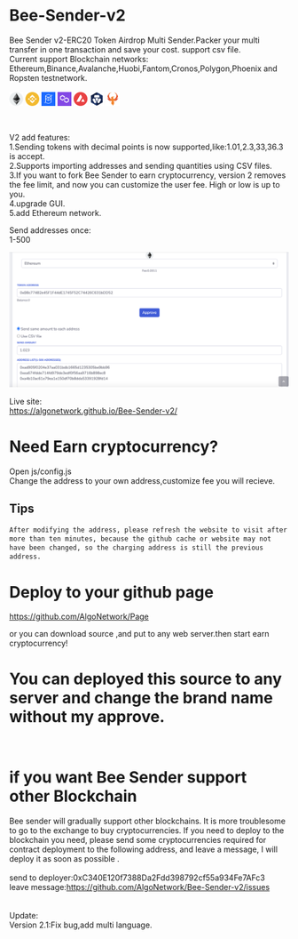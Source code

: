 # Bee-Sender-v2
Bee Sender v2-ERC20 Token Airdrop Multi Sender.Packer your multi transfer in one transaction and save your cost. support csv file.<br>
Current support Blockchain networks:<br>
Ethereum,Binance,Avalanche,Huobi,Fantom,Cronos,Polygon,Phoenix and Ropsten testnetwork.<br><br>
<img src="https://github.com/AlgoNetwork/Bee-Sender-v2/blob/main/img/1.png" width="25" height="25" alt="eth"> 
<img src="https://github.com/AlgoNetwork/Bee-Sender-v2/blob/main/img/56.png" width="25" height="25" alt="bnb"> 
<img src="https://github.com/AlgoNetwork/Bee-Sender-v2/blob/main/img/250.png" width="25" height="25" alt="ftm">
<img src="https://github.com/AlgoNetwork/Bee-Sender-v2/blob/main/img/137.png" width="25" height="25" alt="matic"> 
<img src="https://github.com/AlgoNetwork/Bee-Sender-v2/blob/main/img/43114.png" width="25" height="25" alt="matic"> 
<img src="https://github.com/AlgoNetwork/Bee-Sender-v2/blob/main/img/25.png" width="25" height="25" alt="cronos"> 
<img src="https://github.com/AlgoNetwork/Bee-Sender-v2/blob/main/img/13381.png" width="25" height="25" alt="Phoenix"> 

<br>

V2 add features:<br>
1.Sending tokens with decimal points is now supported,like:1.01,2.3,33,36.3 is accept.<br>
2.Supports importing addresses and sending quantities using CSV files.<br>
3.If you want to fork Bee Sender to earn cryptocurrency, version 2 removes the fee limit, and now you can customize the user fee. High or low is up to you.<br>
4.upgrade GUI.<br>
5.add Ethereum network.<br>

Send addresses once:<br>
1-500<br>

<img src="https://github.com/AlgoNetwork/Bee-Sender-v2/blob/main/screen.png" alt="erc20-tokens-multi-sender">

Live site:<br>
https://algonetwork.github.io/Bee-Sender-v2/




# Need Earn cryptocurrency?
Open js/config.js<br>
Change the address to your own address,customize fee you will recieve.<br>

## Tips
```
After modifying the address, please refresh the website to visit after more than ten minutes, because the github cache or website may not have been changed, so the charging address is still the previous address.
```
# Deploy to your github page
https://github.com/AlgoNetwork/Page<br>

or you can download source ,and put to any web server.then start earn cryptocurrency!<br>

# You can deployed this source to any server and change the brand name without my approve.

<br>

# if you want Bee Sender support other Blockchain
Bee sender will gradually support other blockchains. It is more troublesome to go to the exchange to buy cryptocurrencies. If you need to deploy to the blockchain you need, please send some cryptocurrencies required for contract deployment to the following address, and leave a message, I will deploy it as soon as possible .<br><br>
send to deployer:0xC340E120f7388Da2Fdd398792cf55a934Fe7AFc3<br>
leave message:https://github.com/AlgoNetwork/Bee-Sender-v2/issues<br>
<br><br>
Update:<br>
Version 2.1:Fix bug,add multi language.<br>
